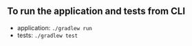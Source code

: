 ## To run the application and tests from CLI
* application: `./gradlew run`
* tests: `./gradlew test`
